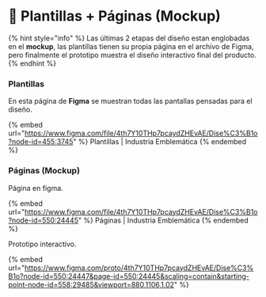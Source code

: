 # 📃 Plantillas + Páginas (Mockup)

{% hint style="info" %}
Las últimas 2 etapas del diseño estan englobadas en el **mockup**, las plantillas tienen su propia página en el archivo de Figma, pero finalmente el prototipo muestra el diseño interactivo final del producto.
{% endhint %}

### Plantillas

En esta página de **Figma** se muestran todas las pantallas pensadas para el diseño.

{% embed url="https://www.figma.com/file/4th7Y10THp7pcaydZHEvAE/Dise%C3%B1o?node-id=455:3745" %}
Plantillas | Industria Emblemática
{% endembed %}

### Páginas (Mockup)

Página en figma.

{% embed url="https://www.figma.com/file/4th7Y10THp7pcaydZHEvAE/Dise%C3%B1o?node-id=550:24445" %}
Páginas | Industria Emblemática
{% endembed %}

Prototipo interactivo.

{% embed url="https://www.figma.com/proto/4th7Y10THp7pcaydZHEvAE/Dise%C3%B1o?node-id=550:24447&page-id=550:24445&scaling=contain&starting-point-node-id=558:29485&viewport=880,1106,1.02" %}
